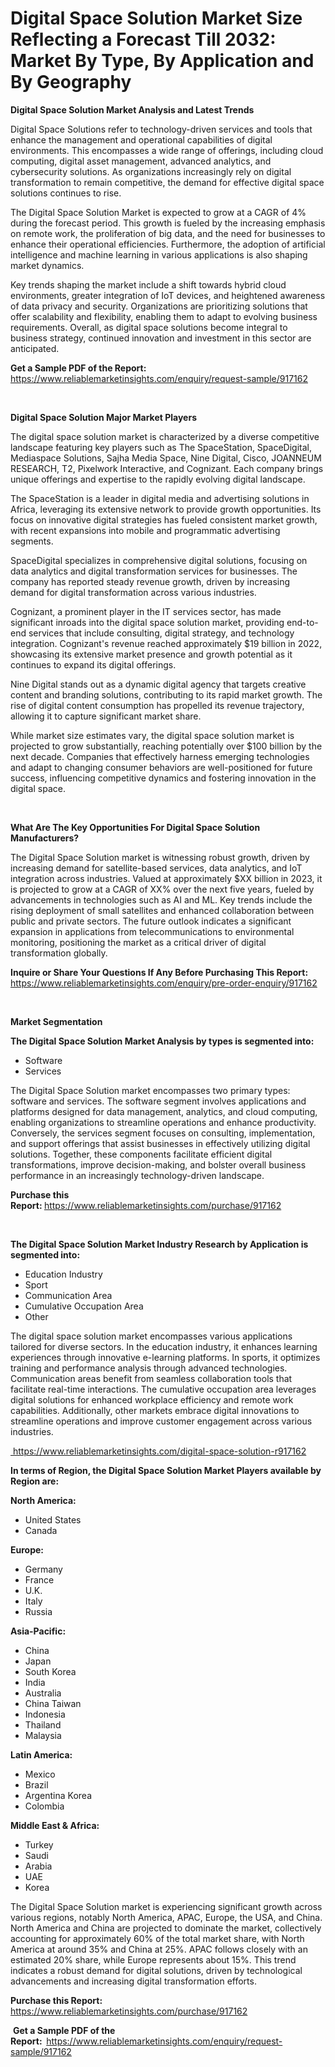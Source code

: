 <p><h1>Digital Space Solution Market Size Reflecting a Forecast Till 2032: Market By Type, By Application and By Geography</h1></p><p><strong>Digital Space Solution Market Analysis and Latest Trends</strong></p>
<p><p>Digital Space Solutions refer to technology-driven services and tools that enhance the management and operational capabilities of digital environments. This encompasses a wide range of offerings, including cloud computing, digital asset management, advanced analytics, and cybersecurity solutions. As organizations increasingly rely on digital transformation to remain competitive, the demand for effective digital space solutions continues to rise.</p><p>The Digital Space Solution Market is expected to grow at a CAGR of 4% during the forecast period. This growth is fueled by the increasing emphasis on remote work, the proliferation of big data, and the need for businesses to enhance their operational efficiencies. Furthermore, the adoption of artificial intelligence and machine learning in various applications is also shaping market dynamics. </p><p>Key trends shaping the market include a shift towards hybrid cloud environments, greater integration of IoT devices, and heightened awareness of data privacy and security. Organizations are prioritizing solutions that offer scalability and flexibility, enabling them to adapt to evolving business requirements. Overall, as digital space solutions become integral to business strategy, continued innovation and investment in this sector are anticipated.</p></p>
<p><strong>Get a Sample PDF of the Report:&nbsp;</strong> <a href="https://www.reliablemarketinsights.com/enquiry/request-sample/917162?utm_campaign=2221&utm_medium=2&utm_source=Github&utm_content=ia&utm_term=18042025&utm_id=digital-space-solution">https://www.reliablemarketinsights.com/enquiry/request-sample/917162</a></p>
<p>&nbsp;</p>
<p><strong>Digital Space Solution Major Market Players</strong></p>
<p><p>The digital space solution market is characterized by a diverse competitive landscape featuring key players such as The SpaceStation, SpaceDigital, Mediaspace Solutions, Sajha Media Space, Nine Digital, Cisco, JOANNEUM RESEARCH, T2, Pixelwork Interactive, and Cognizant. Each company brings unique offerings and expertise to the rapidly evolving digital landscape.</p><p>The SpaceStation is a leader in digital media and advertising solutions in Africa, leveraging its extensive network to provide growth opportunities. Its focus on innovative digital strategies has fueled consistent market growth, with recent expansions into mobile and programmatic advertising segments.</p><p>SpaceDigital specializes in comprehensive digital solutions, focusing on data analytics and digital transformation services for businesses. The company has reported steady revenue growth, driven by increasing demand for digital transformation across various industries.</p><p>Cognizant, a prominent player in the IT services sector, has made significant inroads into the digital space solution market, providing end-to-end services that include consulting, digital strategy, and technology integration. Cognizant's revenue reached approximately $19 billion in 2022, showcasing its extensive market presence and growth potential as it continues to expand its digital offerings.</p><p>Nine Digital stands out as a dynamic digital agency that targets creative content and branding solutions, contributing to its rapid market growth. The rise of digital content consumption has propelled its revenue trajectory, allowing it to capture significant market share.</p><p>While market size estimates vary, the digital space solution market is projected to grow substantially, reaching potentially over $100 billion by the next decade. Companies that effectively harness emerging technologies and adapt to changing consumer behaviors are well-positioned for future success, influencing competitive dynamics and fostering innovation in the digital space.</p></p>
<p>&nbsp;</p>
<p><strong>What Are The Key Opportunities For Digital Space Solution Manufacturers?</strong></p>
<p><p>The Digital Space Solution market is witnessing robust growth, driven by increasing demand for satellite-based services, data analytics, and IoT integration across industries. Valued at approximately $XX billion in 2023, it is projected to grow at a CAGR of XX% over the next five years, fueled by advancements in technologies such as AI and ML. Key trends include the rising deployment of small satellites and enhanced collaboration between public and private sectors. The future outlook indicates a significant expansion in applications from telecommunications to environmental monitoring, positioning the market as a critical driver of digital transformation globally.</p></p>
<p><strong>Inquire or Share Your Questions If Any Before Purchasing This Report:</strong> <a href="https://www.reliablemarketinsights.com/enquiry/pre-order-enquiry/917162?utm_campaign=2221&utm_medium=2&utm_source=Github&utm_content=ia&utm_term=18042025&utm_id=digital-space-solution">https://www.reliablemarketinsights.com/enquiry/pre-order-enquiry/917162</a></p>
<p>&nbsp;</p>
<p><strong>Market Segmentation</strong></p>
<p><strong>The Digital Space Solution Market Analysis by types is segmented into:</strong></p>
<p><ul><li>Software</li><li>Services</li></ul></p>
<p><p>The Digital Space Solution market encompasses two primary types: software and services. The software segment involves applications and platforms designed for data management, analytics, and cloud computing, enabling organizations to streamline operations and enhance productivity. Conversely, the services segment focuses on consulting, implementation, and support offerings that assist businesses in effectively utilizing digital solutions. Together, these components facilitate efficient digital transformations, improve decision-making, and bolster overall business performance in an increasingly technology-driven landscape.</p></p>
<p><strong>Purchase this Report:&nbsp;</strong><a href="https://www.reliablemarketinsights.com/purchase/917162?utm_campaign=2221&utm_medium=2&utm_source=Github&utm_content=ia&utm_term=18042025&utm_id=digital-space-solution">https://www.reliablemarketinsights.com/purchase/917162</a></p>
<p>&nbsp;</p>
<p><strong>The Digital Space Solution Market Industry Research by Application is segmented into:</strong></p>
<p><ul><li>Education Industry</li><li>Sport</li><li>Communication Area</li><li>Cumulative Occupation Area</li><li>Other</li></ul></p>
<p><p>The digital space solution market encompasses various applications tailored for diverse sectors. In the education industry, it enhances learning experiences through innovative e-learning platforms. In sports, it optimizes training and performance analysis through advanced technologies. Communication areas benefit from seamless collaboration tools that facilitate real-time interactions. The cumulative occupation area leverages digital solutions for enhanced workplace efficiency and remote work capabilities. Additionally, other markets embrace digital innovations to streamline operations and improve customer engagement across various industries.</p></p>
<p><a href="https://www.reliablemarketinsights.com/digital-space-solution-r917162?utm_campaign=2221&utm_medium=2&utm_source=Github&utm_content=ia&utm_term=18042025&utm_id=digital-space-solution">&nbsp;https://www.reliablemarketinsights.com/digital-space-solution-r917162</a></p>
<p><strong>In terms of Region, the Digital Space Solution Market Players available by Region are:</strong></p>
<p>
    <p> <strong> North America: </strong>
        <ul>
            <li>United States</li>
            <li>Canada</li>
        </ul>
        </p> 
    <p> <strong> Europe: </strong>
        <ul>
            <li>Germany</li>
            <li>France</li>
            <li>U.K.</li>
            <li>Italy</li>
            <li>Russia</li>
        </ul>
        </p> 
    <p> <strong> Asia-Pacific: </strong>
        <ul>
            <li>China</li>
            <li>Japan</li>
            <li>South Korea</li>
            <li>India</li>
            <li>Australia</li>
            <li>China Taiwan</li>
            <li>Indonesia</li>
            <li>Thailand</li>
            <li>Malaysia</li>
        </ul>
        </p> 
    <p> <strong> Latin America: </strong>
        <ul>
            <li>Mexico</li>
            <li>Brazil</li>
            <li>Argentina Korea</li>
            <li>Colombia</li>
        </ul>
        </p> 
    <p> <strong> Middle East & Africa: </strong>
        <ul>
            <li>Turkey</li>
            <li>Saudi</li>
            <li>Arabia</li>
            <li>UAE</li>
            <li>Korea</li>
        </ul>
    </p>
    </p>
<p><p>The Digital Space Solution market is experiencing significant growth across various regions, notably North America, APAC, Europe, the USA, and China. North America and China are projected to dominate the market, collectively accounting for approximately 60% of the total market share, with North America at around 35% and China at 25%. APAC follows closely with an estimated 20% share, while Europe represents about 15%. This trend indicates a robust demand for digital solutions, driven by technological advancements and increasing digital transformation efforts.</p></p>
<p><strong>Purchase this Report: </strong><a href="https://www.reliablemarketinsights.com/purchase/917162?utm_campaign=2221&utm_medium=2&utm_source=Github&utm_content=ia&utm_term=18042025&utm_id=digital-space-solution">https://www.reliablemarketinsights.com/purchase/917162</a></p>
<p>&nbsp;<strong>Get a Sample PDF of the Report:&nbsp;&nbsp;</strong><a href="https://www.reliablemarketinsights.com/enquiry/request-sample/917162?utm_campaign=2221&utm_medium=2&utm_source=Github&utm_content=ia&utm_term=18042025&utm_id=digital-space-solution">https://www.reliablemarketinsights.com/enquiry/request-sample/917162</a></p>
<p><strong></strong></p>
<p><p></p><p></p><p></p></p>